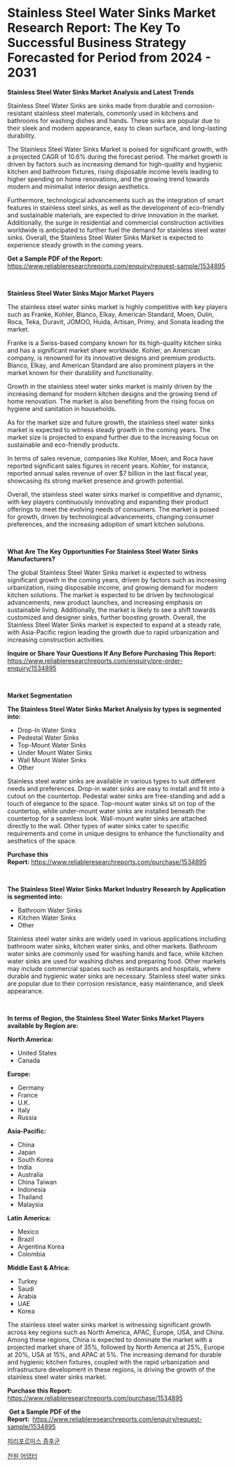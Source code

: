<p><h1>Stainless Steel Water Sinks Market Research Report: The Key To Successful Business Strategy Forecasted for Period from 2024 - 2031</h1></p><p><strong>Stainless Steel Water Sinks Market Analysis and Latest Trends</strong></p>
<p><p>Stainless Steel Water Sinks are sinks made from durable and corrosion-resistant stainless steel materials, commonly used in kitchens and bathrooms for washing dishes and hands. These sinks are popular due to their sleek and modern appearance, easy to clean surface, and long-lasting durability. </p><p>The Stainless Steel Water Sinks Market is poised for significant growth, with a projected CAGR of 10.6% during the forecast period. The market growth is driven by factors such as increasing demand for high-quality and hygienic kitchen and bathroom fixtures, rising disposable income levels leading to higher spending on home renovations, and the growing trend towards modern and minimalist interior design aesthetics.</p><p>Furthermore, technological advancements such as the integration of smart features in stainless steel sinks, as well as the development of eco-friendly and sustainable materials, are expected to drive innovation in the market. Additionally, the surge in residential and commercial construction activities worldwide is anticipated to further fuel the demand for stainless steel water sinks. Overall, the Stainless Steel Water Sinks Market is expected to experience steady growth in the coming years.</p></p>
<p><strong>Get a Sample PDF of the Report:&nbsp;</strong> <a href="https://www.reliableresearchreports.com/enquiry/request-sample/1534895">https://www.reliableresearchreports.com/enquiry/request-sample/1534895</a></p>
<p>&nbsp;</p>
<p><strong>Stainless Steel Water Sinks Major Market Players</strong></p>
<p><p>The stainless steel water sinks market is highly competitive with key players such as Franke, Kohler, Blanco, Elkay, American Standard, Moen, Oulin, Roca, Teka, Duravit, JOMOO, Huida, Artisan, Primy, and Sonata leading the market. </p><p>Franke is a Swiss-based company known for its high-quality kitchen sinks and has a significant market share worldwide. Kohler, an American company, is renowned for its innovative designs and premium products. Blanco, Elkay, and American Standard are also prominent players in the market known for their durability and functionality.</p><p>Growth in the stainless steel water sinks market is mainly driven by the increasing demand for modern kitchen designs and the growing trend of home renovation. The market is also benefiting from the rising focus on hygiene and sanitation in households.</p><p>As for the market size and future growth, the stainless steel water sinks market is expected to witness steady growth in the coming years. The market size is projected to expand further due to the increasing focus on sustainable and eco-friendly products.</p><p>In terms of sales revenue, companies like Kohler, Moen, and Roca have reported significant sales figures in recent years. Kohler, for instance, reported annual sales revenue of over $7 billion in the last fiscal year, showcasing its strong market presence and growth potential.</p><p>Overall, the stainless steel water sinks market is competitive and dynamic, with key players continuously innovating and expanding their product offerings to meet the evolving needs of consumers. The market is poised for growth, driven by technological advancements, changing consumer preferences, and the increasing adoption of smart kitchen solutions.</p></p>
<p>&nbsp;</p>
<p><strong>What Are The Key Opportunities For Stainless Steel Water Sinks Manufacturers?</strong></p>
<p><p>The global Stainless Steel Water Sinks market is expected to witness significant growth in the coming years, driven by factors such as increasing urbanization, rising disposable income, and growing demand for modern kitchen solutions. The market is expected to be driven by technological advancements, new product launches, and increasing emphasis on sustainable living. Additionally, the market is likely to see a shift towards customized and designer sinks, further boosting growth. Overall, the Stainless Steel Water Sinks market is expected to expand at a steady rate, with Asia-Pacific region leading the growth due to rapid urbanization and increasing construction activities.</p></p>
<p><strong>Inquire or Share Your Questions If Any Before Purchasing This Report:</strong> <a href="https://www.reliableresearchreports.com/enquiry/pre-order-enquiry/1534895">https://www.reliableresearchreports.com/enquiry/pre-order-enquiry/1534895</a></p>
<p>&nbsp;</p>
<p><strong>Market Segmentation</strong></p>
<p><strong>The Stainless Steel Water Sinks Market Analysis by types is segmented into:</strong></p>
<p><ul><li>Drop-In Water Sinks</li><li>Pedestal Water Sinks</li><li>Top-Mount Water Sinks</li><li>Under Mount Water Sinks</li><li>Wall Mount Water Sinks</li><li>Other</li></ul></p>
<p><p>Stainless steel water sinks are available in various types to suit different needs and preferences. Drop-in water sinks are easy to install and fit into a cutout on the countertop. Pedestal water sinks are free-standing and add a touch of elegance to the space. Top-mount water sinks sit on top of the countertop, while under-mount water sinks are installed beneath the countertop for a seamless look. Wall-mount water sinks are attached directly to the wall. Other types of water sinks cater to specific requirements and come in unique designs to enhance the functionality and aesthetics of the space.</p></p>
<p><strong>Purchase this Report:&nbsp;</strong><a href="https://www.reliableresearchreports.com/purchase/1534895">https://www.reliableresearchreports.com/purchase/1534895</a></p>
<p>&nbsp;</p>
<p><strong>The Stainless Steel Water Sinks Market Industry Research by Application is segmented into:</strong></p>
<p><ul><li>Bathroom Water Sinks</li><li>Kitchen Water Sinks</li><li>Other</li></ul></p>
<p><p>Stainless steel water sinks are widely used in various applications including bathroom water sinks, kitchen water sinks, and other markets. Bathroom water sinks are commonly used for washing hands and face, while kitchen water sinks are used for washing dishes and preparing food. Other markets may include commercial spaces such as restaurants and hospitals, where durable and hygienic water sinks are necessary. Stainless steel water sinks are popular due to their corrosion resistance, easy maintenance, and sleek appearance.</p></p>
<p>&nbsp;</p>
<p><strong>In terms of Region, the Stainless Steel Water Sinks Market Players available by Region are:</strong></p>
<p>
    <p> <strong> North America: </strong>
        <ul>
            <li>United States</li>
            <li>Canada</li>
        </ul>
        </p> 
    <p> <strong> Europe: </strong>
        <ul>
            <li>Germany</li>
            <li>France</li>
            <li>U.K.</li>
            <li>Italy</li>
            <li>Russia</li>
        </ul>
        </p> 
    <p> <strong> Asia-Pacific: </strong>
        <ul>
            <li>China</li>
            <li>Japan</li>
            <li>South Korea</li>
            <li>India</li>
            <li>Australia</li>
            <li>China Taiwan</li>
            <li>Indonesia</li>
            <li>Thailand</li>
            <li>Malaysia</li>
        </ul>
        </p> 
    <p> <strong> Latin America: </strong>
        <ul>
            <li>Mexico</li>
            <li>Brazil</li>
            <li>Argentina Korea</li>
            <li>Colombia</li>
        </ul>
        </p> 
    <p> <strong> Middle East & Africa: </strong>
        <ul>
            <li>Turkey</li>
            <li>Saudi</li>
            <li>Arabia</li>
            <li>UAE</li>
            <li>Korea</li>
        </ul>
    </p>
    </p>
<p><p>The stainless steel water sinks market is witnessing significant growth across key regions such as North America, APAC, Europe, USA, and China. Among these regions, China is expected to dominate the market with a projected market share of 35%, followed by North America at 25%, Europe at 20%, USA at 15%, and APAC at 5%. The increasing demand for durable and hygienic kitchen fixtures, coupled with the rapid urbanization and infrastructure development in these regions, is driving the growth of the stainless steel water sinks market.</p></p>
<p><strong>Purchase this Report: </strong><a href="https://www.reliableresearchreports.com/purchase/1534895">https://www.reliableresearchreports.com/purchase/1534895</a></p>
<p>&nbsp;<strong>Get a Sample PDF of the Report:&nbsp;&nbsp;</strong><a href="https://www.reliableresearchreports.com/enquiry/request-sample/1534895">https://www.reliableresearchreports.com/enquiry/request-sample/1534895</a></p>
<p><strong></strong></p>
<p><p><a href="https://github.com/FelipeGrrady654556/Market-Research-Report-List-1/blob/main/51669325890.md">피리포르미스 증후군</a></p><p><a href="https://github.com/vss5505pa7z1p/Market-Research-Report-List-1/blob/main/27576345889.md">전원 어댑터</a></p></p>
